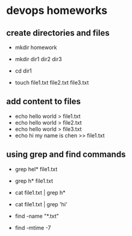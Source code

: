 # devops homeworks

## create directories and files
- mkdir homework
- mkdir dir1 dir2 dir3

- cd dir1
- touch file1.txt file2.txt file3.txt

## add content to files
- echo hello world > file1.txt
- echo hello world > file2.txt
- echo hello world > file3.txt
- echo hi my name is chen >> file1.txt   

## using grep and find commands
- grep hel* file1.txt
- grep h* file1.txt                      
- cat file1.txt | grep h*
- cat file1.txt | grep 'hi'

- find -name "*.txt"
- find -mtime -7
